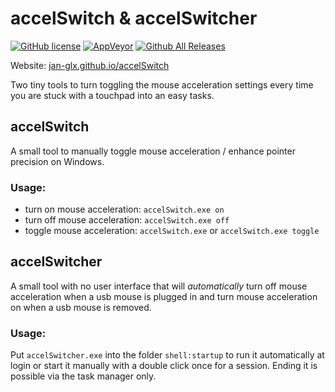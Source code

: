 # accelSwitch & accelSwitcher
[![GitHub license](https://img.shields.io/github/license/jan-glx/accelswitch.svg)](LICENSE)
[![AppVeyor](https://img.shields.io/appveyor/ci/jan-glx/accelswitch.svg)](https://ci.appveyor.com/project/jan-glx/accelswitch)
[![Github All Releases](https://img.shields.io/github/downloads/jan-glx/accelswitch/total.svg)](https://github.com/jan-glx/accelSwitch/releases/latest)

Website: [jan-glx.github.io/accelSwitch](http://jan-glx.github.io/accelSwitch)

Two tiny tools to turn toggling the mouse acceleration settings every time you are stuck with a touchpad into an easy tasks.
## accelSwitch
A small tool to manually toggle mouse acceleration / enhance pointer precision on Windows.

### Usage:

- turn on  mouse acceleration:  ````accelSwitch.exe on````     
- turn off  mouse acceleration: ````accelSwitch.exe off````   
- toggle   mouse acceleration: ````accelSwitch.exe```` or ````accelSwitch.exe toggle````

## accelSwitcher
A small tool with no user interface that will *automatically* turn off mouse acceleration when a usb mouse is plugged in and turn mouse acceleration on when a usb mouse is removed. 

### Usage:
Put ````accelSwitcher.exe```` into the folder ````shell:startup```` to run it automatically at login or start it manually with a double click once for a session. Ending it is possible via the task manager only.
